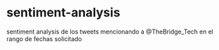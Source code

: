 # sentiment-analysis
sentiment analysis de los tweets mencionando a @TheBridge_Tech en el rango de fechas solicitado
